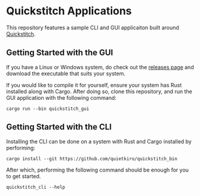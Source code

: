 # Quickstitch Applications

This repository features a sample CLI and GUI applicaiton built around [Quickstitch](https://github.com/quietkiro/quickstitch).

## Getting Started with the GUI

If you have a Linux or Windows system, do check out the [releases page](https://github.com/quietkiro/quickstitch_bin/releases) and download the executable that suits your system.

If you would like to compile it for yourself, ensure your system has Rust installed along with Cargo. After doing so, clone this repository, and run the GUI application with the following command:
```
cargo run --bin quickstitch_gui
```

## Getting Started with the CLI

Installing the CLI can be done on a system with Rust and Cargo installed by performing:
```
cargo install --git https://github.com/quietkiro/quickstitch_bin
```

After which, performing the following command should be enough for you to get started.
```
quickstitch_cli --help
```

